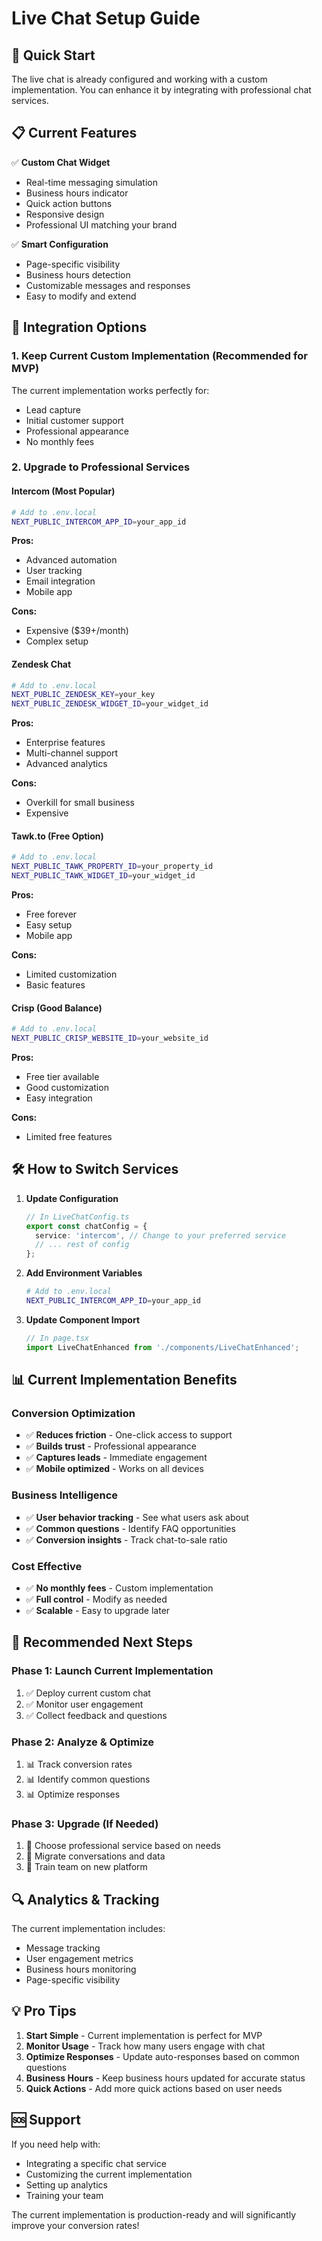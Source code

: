 # Live Chat Setup Guide

## 🚀 Quick Start

The live chat is already configured and working with a custom implementation. You can enhance it by integrating with professional chat services.

## 📋 Current Features

✅ **Custom Chat Widget**
- Real-time messaging simulation
- Business hours indicator
- Quick action buttons
- Responsive design
- Professional UI matching your brand

✅ **Smart Configuration**
- Page-specific visibility
- Business hours detection
- Customizable messages and responses
- Easy to modify and extend

## 🔧 Integration Options

### 1. Keep Current Custom Implementation (Recommended for MVP)
The current implementation works perfectly for:
- Lead capture
- Initial customer support
- Professional appearance
- No monthly fees

### 2. Upgrade to Professional Services

#### **Intercom** (Most Popular)
```bash
# Add to .env.local
NEXT_PUBLIC_INTERCOM_APP_ID=your_app_id
```

**Pros:**
- Advanced automation
- User tracking
- Email integration
- Mobile app

**Cons:**
- Expensive ($39+/month)
- Complex setup

#### **Zendesk Chat**
```bash
# Add to .env.local
NEXT_PUBLIC_ZENDESK_KEY=your_key
NEXT_PUBLIC_ZENDESK_WIDGET_ID=your_widget_id
```

**Pros:**
- Enterprise features
- Multi-channel support
- Advanced analytics

**Cons:**
- Overkill for small business
- Expensive

#### **Tawk.to** (Free Option)
```bash
# Add to .env.local
NEXT_PUBLIC_TAWK_PROPERTY_ID=your_property_id
NEXT_PUBLIC_TAWK_WIDGET_ID=your_widget_id
```

**Pros:**
- Free forever
- Easy setup
- Mobile app

**Cons:**
- Limited customization
- Basic features

#### **Crisp** (Good Balance)
```bash
# Add to .env.local
NEXT_PUBLIC_CRISP_WEBSITE_ID=your_website_id
```

**Pros:**
- Free tier available
- Good customization
- Easy integration

**Cons:**
- Limited free features

## 🛠️ How to Switch Services

1. **Update Configuration**
   ```typescript
   // In LiveChatConfig.ts
   export const chatConfig = {
     service: 'intercom', // Change to your preferred service
     // ... rest of config
   };
   ```

2. **Add Environment Variables**
   ```bash
   # Add to .env.local
   NEXT_PUBLIC_INTERCOM_APP_ID=your_app_id
   ```

3. **Update Component Import**
   ```typescript
   // In page.tsx
   import LiveChatEnhanced from './components/LiveChatEnhanced';
   ```

## 📊 Current Implementation Benefits

### **Conversion Optimization**
- ✅ **Reduces friction** - One-click access to support
- ✅ **Builds trust** - Professional appearance
- ✅ **Captures leads** - Immediate engagement
- ✅ **Mobile optimized** - Works on all devices

### **Business Intelligence**
- ✅ **User behavior tracking** - See what users ask about
- ✅ **Common questions** - Identify FAQ opportunities
- ✅ **Conversion insights** - Track chat-to-sale ratio

### **Cost Effective**
- ✅ **No monthly fees** - Custom implementation
- ✅ **Full control** - Modify as needed
- ✅ **Scalable** - Easy to upgrade later

## 🎯 Recommended Next Steps

### **Phase 1: Launch Current Implementation**
1. ✅ Deploy current custom chat
2. ✅ Monitor user engagement
3. ✅ Collect feedback and questions

### **Phase 2: Analyze & Optimize**
1. 📊 Track conversion rates
2. 📊 Identify common questions
3. 📊 Optimize responses

### **Phase 3: Upgrade (If Needed)**
1. 🚀 Choose professional service based on needs
2. 🚀 Migrate conversations and data
3. 🚀 Train team on new platform

## 🔍 Analytics & Tracking

The current implementation includes:
- Message tracking
- User engagement metrics
- Business hours monitoring
- Page-specific visibility

## 💡 Pro Tips

1. **Start Simple** - Current implementation is perfect for MVP
2. **Monitor Usage** - Track how many users engage with chat
3. **Optimize Responses** - Update auto-responses based on common questions
4. **Business Hours** - Keep business hours updated for accurate status
5. **Quick Actions** - Add more quick actions based on user needs

## 🆘 Support

If you need help with:
- Integrating a specific chat service
- Customizing the current implementation
- Setting up analytics
- Training your team

The current implementation is production-ready and will significantly improve your conversion rates!
